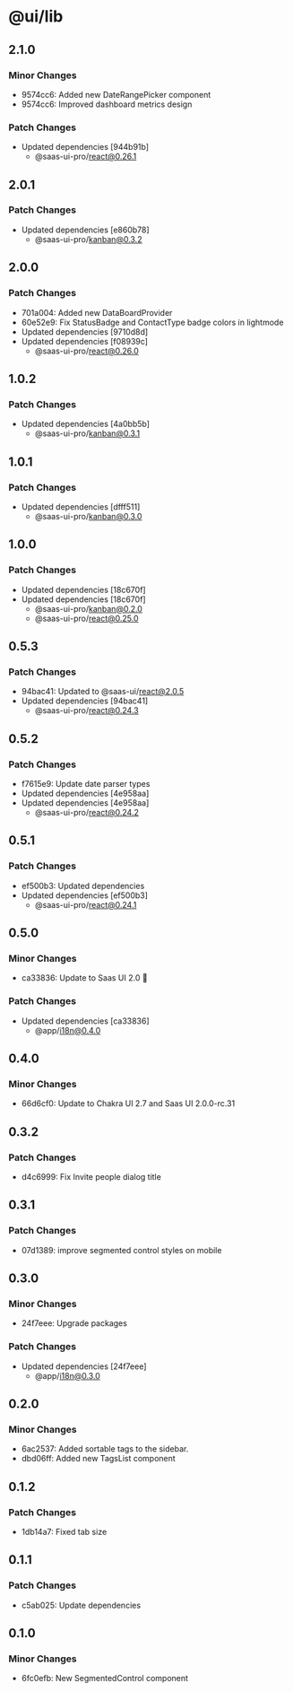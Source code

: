 # @ui/lib

## 2.1.0

### Minor Changes

- 9574cc6: Added new DateRangePicker component
- 9574cc6: Improved dashboard metrics design

### Patch Changes

- Updated dependencies [944b91b]
  - @saas-ui-pro/react@0.26.1

## 2.0.1

### Patch Changes

- Updated dependencies [e860b78]
  - @saas-ui-pro/kanban@0.3.2

## 2.0.0

### Patch Changes

- 701a004: Added new DataBoardProvider
- 60e52e9: Fix StatusBadge and ContactType badge colors in lightmode
- Updated dependencies [9710d8d]
- Updated dependencies [f08939c]
  - @saas-ui-pro/react@0.26.0

## 1.0.2

### Patch Changes

- Updated dependencies [4a0bb5b]
  - @saas-ui-pro/kanban@0.3.1

## 1.0.1

### Patch Changes

- Updated dependencies [dfff511]
  - @saas-ui-pro/kanban@0.3.0

## 1.0.0

### Patch Changes

- Updated dependencies [18c670f]
- Updated dependencies [18c670f]
  - @saas-ui-pro/kanban@0.2.0
  - @saas-ui-pro/react@0.25.0

## 0.5.3

### Patch Changes

- 94bac41: Updated to @saas-ui/react@2.0.5
- Updated dependencies [94bac41]
  - @saas-ui-pro/react@0.24.3

## 0.5.2

### Patch Changes

- f7615e9: Update date parser types
- Updated dependencies [4e958aa]
- Updated dependencies [4e958aa]
  - @saas-ui-pro/react@0.24.2

## 0.5.1

### Patch Changes

- ef500b3: Updated dependencies
- Updated dependencies [ef500b3]
  - @saas-ui-pro/react@0.24.1

## 0.5.0

### Minor Changes

- ca33836: Update to Saas UI 2.0 🥳

### Patch Changes

- Updated dependencies [ca33836]
  - @app/i18n@0.4.0

## 0.4.0

### Minor Changes

- 66d6cf0: Update to Chakra UI 2.7 and Saas UI 2.0.0-rc.31

## 0.3.2

### Patch Changes

- d4c6999: Fix Invite people dialog title

## 0.3.1

### Patch Changes

- 07d1389: improve segmented control styles on mobile

## 0.3.0

### Minor Changes

- 24f7eee: Upgrade packages

### Patch Changes

- Updated dependencies [24f7eee]
  - @app/i18n@0.3.0

## 0.2.0

### Minor Changes

- 6ac2537: Added sortable tags to the sidebar.
- dbd06ff: Added new TagsList component

## 0.1.2

### Patch Changes

- 1db14a7: Fixed tab size

## 0.1.1

### Patch Changes

- c5ab025: Update dependencies

## 0.1.0

### Minor Changes

- 6fc0efb: New SegmentedControl component
